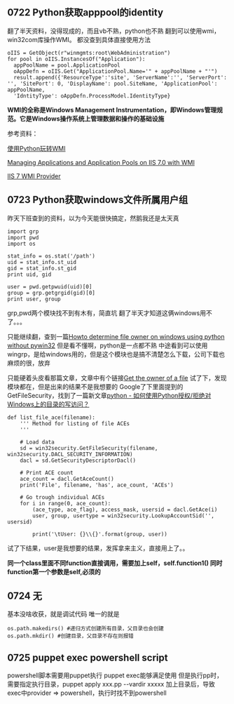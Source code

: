 ## 0722 Python获取apppool的identity

翻了半天资料，没得现成的，而且vb不熟，python也不熟
翻到可以使用wmi，win32com库操作WMI。
都没查到具体直接使用方法


    oIIS = GetObject(r"winmgmts:root\WebAdministration")
    for pool in oIIS.InstancesOf("Application"):
      appPoolName = pool.ApplicationPool
      oAppDefn = oIIS.Get("ApplicationPool.Name='" + appPoolName + "'")
      result.append({'ResourceType':'site', 'ServerName':'', 'ServerPort': '', 'SitePort': 0, 'DisplayName': pool.SiteName, 'ApplicationPool': appPoolName,
      'IdntityType': oAppDefn.ProcessModel.IdentityType}

**WMI的全称是Windows Management Instrumentation，即Windows管理规范。它是Windows操作系统上管理数据和操作的基础设施**

参考资料：

[使用Python玩转WMI](https://www.cnblogs.com/dreamlofter/p/5846966.html)

[Managing Applications and Application Pools on IIS 7.0 with WMI](https://docs.microsoft.com/en-us/iis/manage/scripting/managing-applications-and-application-pools-on-iis-with-wmi#creating-and-enumerating-applications)

[IIS 7 WMI Provider](https://docs.microsoft.com/en-us/iis/manage/provisioning-and-managing-iis/iis-7-wmi-provider)

## 0723 Python获取windows文件所属用户组

昨天下班查到的资料，以为今天能很快搞定，然鹅我还是太天真

    import grp
    import pwd
    import os

    stat_info = os.stat('/path')
    uid = stat_info.st_uid
    gid = stat_info.st_gid
    print uid, gid

    user = pwd.getpwuid(uid)[0]
    group = grp.getgrgid(gid)[0]
    print user, group
    
grp,pwd两个模块找不到有木有，简直坑
翻了半天才知道这俩windows用不了。。。

只能继续翻，查到一篇[Howto determine file owner on windows using python without pywin32](https://stackoverflow.com/questions/8086412/howto-determine-file-owner-on-windows-using-python-without-pywin32)
但是看不懂啊，python是一点都不熟
中途看到可以使用wingrp，是给windows用的，但是这个模块也是搞不清楚怎么下载，公司下载也麻烦的很，放弃

只能硬着头皮看那篇文章，文章中有个链接[Get the owner of a file](http://timgolden.me.uk/python/win32_how_do_i/get-the-owner-of-a-file.html)
试了下，发现模块都在，但是出来的结果不是我想要的
Google了下里面提到的GetFileSecurity，找到了一篇新文章[python - 如何使用Python授权/拒绝对Windows上的目录的写访问？](https://www.coder.work/article/566450)

    def list_file_ace(filename):
        ''' Method for listing of file ACEs
        '''

        # Load data
        sd = win32security.GetFileSecurity(filename, win32security.DACL_SECURITY_INFORMATION)
        dacl = sd.GetSecurityDescriptorDacl()     

        # Print ACE count
        ace_count = dacl.GetAceCount()
        print('File', filename, 'has', ace_count, 'ACEs')

        # Go trough individual ACEs
        for i in range(0, ace_count):
            (ace_type, ace_flag), access_mask, usersid = dacl.GetAce(i)
            user, group, usertype = win32security.LookupAccountSid('', usersid)

            print('\tUser: {}\\{}'.format(group, user))  
         
试了下结果，user是我想要的结果，发挥拿来主义，直接用上了。。

**同一个class里面不同function直接调用，需要加上self，self.function1()
同时function第一个参数是self,必须的**

## 0724 无

基本没啥收获，就是调试代码
唯一的就是

    os.path.makedirs() #递归方式创建所有目录，父目录也会创建
    os.path.mkdir() #创建目录，父目录不存在则报错

## 0725 puppet exec powershell script

powershell脚本需要用puppet执行
puppet exec能够满足使用
但是执行pp时，需要指定执行目录，puppet apply xxx.pp --vardir xxxxx
加上目录后，导致exec中provider => powershell，执行时找不到powershell

